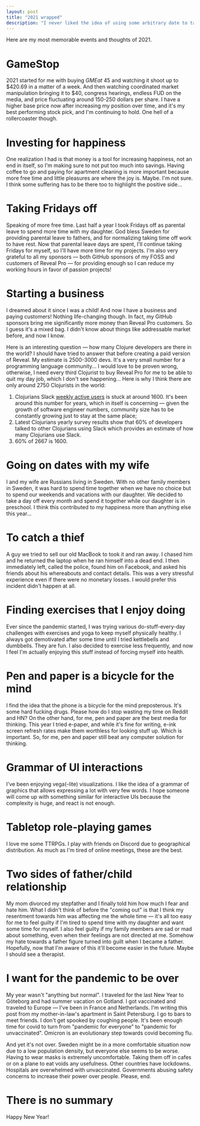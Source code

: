 ```yaml
---
layout: post
title: "2021 wrapped"
description: "I never liked the idea of using some arbitrary date to take a step back and review my life, but I like the idea of taking a step back to review my life, and having some arbitrary date as a reminder to do it is good."
---
```


Here are my most memorable events and thoughts of 2021.

# GameStop

2021 started for me with buying $GME at ~$45 and watching it shoot up to $420.69 in a matter of a week. And then watching coordinated market manipulation bringing it to $40, congress hearings, endless FUD on the media, and price fluctuating around 150-250 dollars per share. I have a higher base price now after increasing my position over time, and it's my best performing stock pick, and I'm continuing to hold. One hell of a rollercoaster though.

# Investing for happiness

One realization I had is that money is a tool for increasing happiness, not an end in itself, so I'm making sure to not put too much into savings. Having coffee to go and paying for apartment cleaning is more important because more free time and little pleasures are where the joy is. Maybe. I'm not sure. I think some suffering has to be there too to highlight the positive side...

# Taking Fridays off

Speaking of more free time. Last half a year I took Fridays off as parental leave to spend more time with my daughter. God bless Sweden for providing parental leave to fathers, and for normalizing taking time off work to have rest. Now that parental leave days are spent, I'll continue taking Fridays for myself, so I'll have more time for my projects. I'm also very grateful to all my sponsors — both GitHub sponsors of my FOSS and customers of Reveal Pro — for providing enough so I can reduce my working hours in favor of passion projects!

# Starting a business

I dreamed about it since I was a child! And now I have a business and paying customers! Nothing life-changing though. In fact, my GitHub sponsors bring me significantly more money than Reveal Pro customers. So I guess it's a mixed bag. I didn't know about things like addressable market before, and now I know. 

Here is an interesting question — how many Clojure developers are there in the world? I should have tried to answer that before creating a paid version of Reveal. My estimate is 2500-3000 devs. It's a very small number for a programming language community... I would love to be proven wrong, otherwise, I need every third Clojurist to buy Reveal Pro for me to be able to quit my day job, which I don't see happening... Here is why I think there are only around 2750 Clojurists in the world:

1. Clojurians Slack [weekly active users](https://clojurians.slack.com/stats) is stuck at around 1600. It's been around this number for years, which in itself is concerning — given the growth of software engineer numbers, community size has to be constantly growing just to stay at the same place;
2. Latest Clojurians yearly survey results show that 60% of developers talked to other Clojurians using Slack which provides an estimate of how many Clojurians use Slack.
3. 60% of 2667 is 1600. 

# Going on dates with my wife

I and my wife are Russians living in Sweden. With no other family members in Sweden, it was hard to spend time together when we have no choice but to spend our weekends and vacations with our daughter. We decided to take a day off every month and spend it together while our daughter is in preschool. I think this contributed to my happiness more than anything else this year...

# To catch a thief

A guy we tried to sell our old MacBook to took it and ran away. I chased him and he returned the laptop when he ran himself into a dead end. I then immediately left, called the police, found him on Facebook, and asked his friends about his whereabouts and contact details. This was a very stressful experience even if there were no monetary losses. I would prefer this incident didn't happen at all.

# Finding exercises that I enjoy doing

Ever since the pandemic started, I was trying various do-stuff-every-day challenges with exercises and yoga to keep myself physically healthy. I always got demotivated after some time until I tried kettlebells and dumbbells. They are fun. I also decided to exercise less frequently, and now I feel I'm actually enjoying this stuff instead of forcing myself into health.

# Pen and paper is a bicycle for the mind

I find the idea that the phone is a bicycle for the mind preposterous. It's some hard fucking drugs. Please how do I stop wasting my time on Reddit and HN? On the other hand, for me, pen and paper are the best media for thinking. This year I tried e-paper, and while it's fine for writing, e-ink screen refresh rates make them worthless for looking stuff up. Which is important. So, for me, pen and paper still beat any computer solution for thinking.

# Grammar of UI interactions

I've been enjoying vega(-lite) visualizations. I like the idea of a grammar of graphics that allows expressing a lot with very few words. I hope someone will come up with something similar for interactive UIs because the complexity is huge, and react is not enough.

# Tabletop role-playing games

I love me some TTRPGs. I play with friends on Discord due to geographical distribution. As much as I'm tired of online meetings, these are the best.

# Two sides of father/child relationship

My mom divorced my stepfather and I finally told him how much I fear and hate him. What I didn't think of before the "coming out" is that I think my resentment towards him was affecting me the whole time — it's all too easy for me to feel guilty if I'm tired to spend time with my daughter and want some time for myself. I also feel guilty if my family members are sad or mad about something, even when their feelings are not directed at me. Somehow my hate towards a father figure turned into guilt when I became a father. Hopefully, now that I'm aware of this it'll become easier in the future. Maybe I should see a therapist.

# I want for the pandemic to be over

My year wasn't "anything but normal". I traveled for the last New Year to Göteborg and had summer vacation on Gotland. I got vaccinated and traveled to Europe — I've been in France and Netherlands. I'm writing this post from my mother-in-law's apartment in Saint Petersburg. I go to bars to meet friends. I don't get spooked by coughing people. It's been enough time for covid to turn from "pandemic for everyone" to "pandemic for unvaccinated". Omicron is an evolutionary step towards covid becoming flu.

And yet it's not over. Sweden might be in a more comfortable situation now due to a low population density, but everyone else seems to be worse. Having to wear masks is extremely uncomfortable. Taking them off in cafes or on a plane to eat voids any usefulness. Other countries have lockdowns. Hospitals are overwhelmed with unvaccinated. Governments abusing safety concerns to increase their power over people. Please, end.

# There is no summary

Happy New Year!
